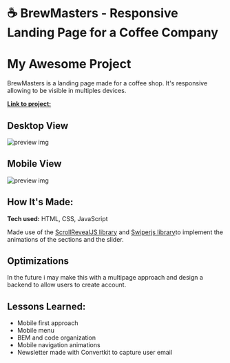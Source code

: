 # ☕ BrewMasters - Responsive Landing Page for a Coffee Company

# My Awesome Project
BrewMasters is a landing page made for a coffee shop. It's responsive allowing to be visible in multiples devices. 

<a href="https://lucasperrotaroriz.github.io/BrewMasters-Coffee-Landing-Page/">**Link to project:** </a>

## Desktop View
![preview img](https://github.com/LucasPerrotaRoriz/Coffee-Landing-Page-01/blob/main/assets/img/coffee-landing.gif?raw=true)

## Mobile View
![preview img](https://github.com/LucasPerrotaRoriz/Coffee-Landing-Page-01/blob/main/assets/img/coffee-landing-2.gif?raw=true)

## How It's Made:
**Tech used:** HTML, CSS, JavaScript

Made use of the <a href="https://scrollrevealjs.org/" target="_blank">ScrollRevealJS library<a/> and <a href="https://swiperjs.com/" target="_blank">Swiperjs library<a/>to implement the 
animations of the sections and the slider. 


## Optimizations

In the future i may make this with a multipage approach and design a backend to allow users to create account.

## Lessons Learned:

* Mobile first approach
* Mobile menu
* BEM and code organization
* Mobile navigation animations
* Newsletter made with Convertkit to capture user email

<!-- 
## Examples:
Take a look at these couple examples that I have in my own portfolio:

**Palettable:** https://github.com/alecortega/palettable

**Twitter Battle:** https://github.com/alecortega/twitter-battle

**Patch Panel:** https://github.com/alecortega/patch-panel

-->



